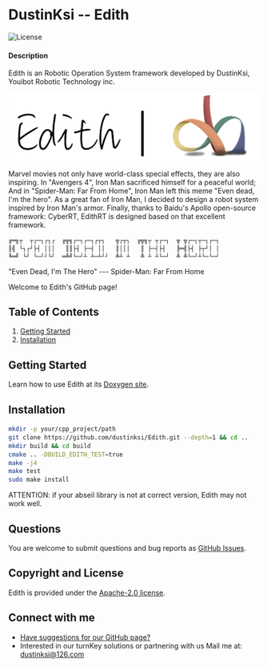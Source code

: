 # DustinKsi -- Edith
![License](https://img.shields.io/badge/License-Apache%202.0-blue.svg)
#### Description
Edith is an Robotic Operation System framework developed by DustinKsi, Youibot Robotic Technology inc.

![Edith RT logo](docs/images/EidthLogo.png)

Marvel movies not only have world-class special effects, they are also inspiring. In "Avengers 4", Iron Man sacrificed himself for a peaceful world; And in "Spider-Man: Far From Home", Iron Man left this meme "Even dead, I'm the hero". As a great fan of Iron Man, I decided to design a robot system inspired by Iron Man's armor.
Finally, thanks to Baidu's Apollo open-source framework: CyberRT, EdithRT is designed based on that excellent framework.

```
╔═╗┬  ┬┌─┐┌┐┌  ╔╦╗┌─┐┌─┐┌┬┐   ╦┌┬┐  ╔╦╗┬ ┬┌─┐  ╦ ╦┌─┐┬─┐┌─┐
║╣ └┐┌┘├┤ │││   ║║├┤ ├─┤ ││   ║│││   ║ ├─┤├┤   ╠═╣├┤ ├┬┘│ │
╚═╝ └┘ └─┘┘└┘  ═╩╝└─┘┴ ┴─┴┘┘  ╩┴ ┴   ╩ ┴ ┴└─┘  ╩ ╩└─┘┴└─└─┘
```
"Even Dead, I'm The Hero" --- Spider-Man: Far From Home

Welcome to Edith's GitHub page!


## Table of Contents

1. [Getting Started](#getting-started)
2. [Installation](#Installation)

## Getting Started
Learn how to use Edith at its [Doxygen site](http://dustinksi.cn/edith/docs).

## Installation
```bash
mkdir -p your/cpp_project/path
git clone https://github.com/dustinksi/Edith.git --depth=1 && cd .. 
mkdir build && cd build
cmake .. -DBUILD_EDITH_TEST=true
make -j4
make test
sudo make install
```
ATTENTION: if your abseil library is not at correct version, Edith may not work well.

## Questions

You are welcome to submit questions and bug reports as [GitHub Issues](https://github.com/dustinksi/Edith/issues).

## Copyright and License

Edith is provided under the [Apache-2.0 license](https://github.com/dustinksi/Edith/blob/master/LICENSE).

## Connect with me
* [Have suggestions for our GitHub page?](https://github.com/dustinksi/Edith/issues)
* Interested in our turnKey solutions or partnering with us Mail me at: [dustinksi@126.com](mailto:dustinksi@126.com)